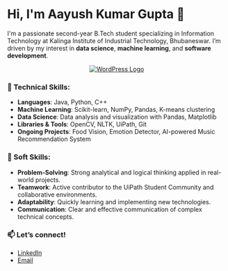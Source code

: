# Hi, I'm Aayush Kumar Gupta 👋

I'm a passionate second-year B.Tech student specializing in Information Technology at Kalinga Institute of Industrial Technology, Bhubaneswar. I’m driven by my interest in **data science**, **machine learning**, and **software development**.
<p align="center">
    <a href="https://aayushguptaresume.my.canva.site/" target="_blank">
        <img src="https://skillicons.dev/icons?i=wordpress" alt="WordPress Logo" />
    </a>
</p>

### 🚀 Technical Skills:
- **Languages**: Java, Python, C++
- **Machine Learning**: Scikit-learn, NumPy, Pandas, K-means clustering
- **Data Science**: Data analysis and visualization with Pandas, Matplotlib
- **Libraries & Tools**: OpenCV, NLTK, UiPath, Git
- **Ongoing Projects**: Food Vision, Emotion Detector, AI-powered Music Recommendation System

### 🌟 Soft Skills:
- **Problem-Solving**: Strong analytical and logical thinking applied in real-world projects.
- **Teamwork**: Active contributor to the UiPath Student Community and collaborative environments.
- **Adaptability**: Quickly learning and implementing new technologies.
- **Communication**: Clear and effective communication of complex technical concepts.

### 📫 Let’s connect!
- [LinkedIn](https://www.linkedin.com/in/aayush-kumar-gupta-2b7952219)
- [Email](mailto:aayushguptakgschool@gmail.com)
